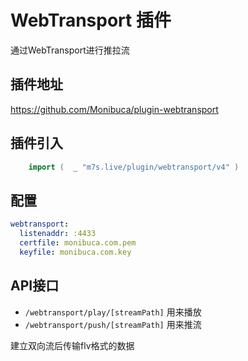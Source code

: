 # WebTransport 插件

通过WebTransport进行推拉流

## 插件地址

https://github.com/Monibuca/plugin-webtransport

## 插件引入
```go
    import (  _ "m7s.live/plugin/webtransport/v4" )
```

## 配置

```yaml
webtransport:
  listenaddr: :4433
  certfile: monibuca.com.pem
  keyfile: monibuca.com.key
```

## API接口

- `/webtransport/play/[streamPath]` 用来播放
- `/webtransport/push/[streamPath]` 用来推流

建立双向流后传输flv格式的数据